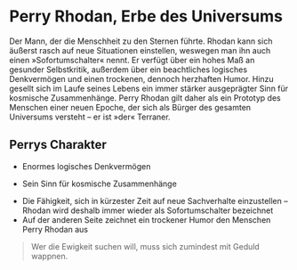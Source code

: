 # Perry Rhodan, Erbe des Universums

Der Mann, der die Menschheit zu den Sternen führte. Rhodan kann sich äußerst rasch auf neue Situationen einstellen, weswegen man ihn auch einen »Sofortumschalter« nennt. Er verfügt über ein hohes Maß an gesunder Selbstkritik, außerdem über ein beachtliches logisches Denkvermögen und einen trockenen, dennoch herzhaften Humor. Hinzu gesellt sich im Laufe seines Lebens ein immer stärker ausgeprägter Sinn für kosmische Zusammenhänge. Perry Rhodan gilt daher als ein Prototyp des Menschen einer neuen Epoche, der sich als Bürger des gesamten Universums versteht – er ist »der« Terraner.

## Perrys Charakter
* Enormes logisches Denkvermögen
+ Sein Sinn für kosmische Zusammenhänge
* Die Fähigkeit, sich in kürzester Zeit auf neue Sachverhalte einzustellen – Rhodan wird deshalb immer wieder als Sofortumschalter bezeichnet
* Auf der anderen Seite zeichnet ein trockener Humor den Menschen Perry Rhodan aus

> Wer die Ewigkeit suchen will, muss sich zumindest mit Geduld wappnen.
